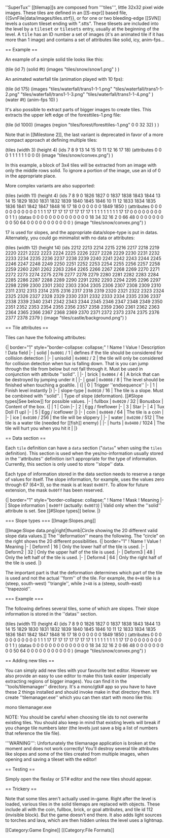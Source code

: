 ''SuperTux'' [[tilemap]]s are composed from '''tiles''', little 32x32 pixel wide images. These tiles are defined in an [[S-expr]] based file, {{SvnFile|data/images/tiles.strf}}, or for one or two bleeding-edge [[SVN]] levels a custom tileset ending with ".stts". These tilesets are included into the level by a <tt>tileset</tt> or <tt>tilesets</tt> entry, usually at the beginning of the level.
A <tt>tile</tt> has an ID number a set of images (it's an animated tile if it has more than 1 image) and contains a set of attributes like solid, icy, anim-fps...

== Example ==

An example of a simple solid tile looks like this:

 (tile
   (id 7)
   (solid #t)
   (images
     "tiles/snow/snow1.png"
   )
 )

An animated waterfall tile (animation played with 10 fps):

 (tile
   (id 175)
   (images
     "tiles/waterfall/trans1-1-1.png"
     "tiles/waterfall/trans1-1-2.png"
     "tiles/waterfall/trans1-1-3.png"
     "tiles/waterfall/trans1-1-4.png"
   )
   (water #t)
   (anim-fps 10)
 )

It's also possible to extract parts of bigger images to create tiles. This extracts the upper left edge of the foresttiles-1.png file:

 (tile
   (id 1000)
   (images
     (region "tiles/forest/foresttiles-1.png" 0 0 32 32)
   )
 )

Note that in [[Milestone 2]], the last variant is deprecated in favor of a more compact approach at defining multiple tiles:

 (tiles
   (width 3)
   (height 4)
   (ids  7  8  9
        13 14 15
        10 11 12
        16 17 18)
   (attributes 0 0 0
               1 1 1
               1 1 1
               0 0 0)
   (image "tiles/snow/convex.png")
 )

In this example, a block of 3x4 tiles will be extracted from an image with only the middle rows solid. To ignore a portion of the image, use an id of 0 in the appropriate place.

More complex variants are also supported:

 (tiles
   (width 11)
   (height 4)
   (ids
     7  8  9  0    1826 1827 0    1837 1838 1843 1844
     13 14 15 1829 1830 1831 1832 1839 1840 1845 1846
     10 11 12 1833 1834 1835 1836 1841 1842 1847 1848
     16 17 18 0    0    0    0    0    0    1849 1850
   )
   (attributes
     0 0 0 0  0  0  0  0  0  0  0
     1 1 1 17 17 17 17 17 17 17 17
     1 1 1 1  1  1  1  1  1  17 17
     0 0 0 0  0  0  0  0  0  1  1
   )
   (datas
     0 0 0 0  0  0  0  0 0 0  0
     0 0 0 18 34 32 16 2 0 66 48
     0 0 0 0  0  0  0  0 0 50 64
     0 0 0 0  0  0  0  0 0 0  0
   )
   (image "tiles/snow/convex.png")
 )

17 is used for slopes, and the appropriate data/slope-type is put in datas. 
Alternately, you could go minimalist with no data or attributes:

 (tiles
   (width  12)
   (height 14)
   (ids 
      2212 2213 2214 2215 2216 2217 2218 2219 2220 2221 2222 2223 
      2224 2225 2226 2227 2228 2229 2230 2231 2232 2233 2234 2235 
      2236 2237 2238 2239 2240 2241 2242 2243 2244 2245 2246 2247 
      2248 2249 2250 2251 2252 2253 2254 2255 2256 2257 2258 2259 
      2260 2261 2262 2263 2264 2265 2266 2267 2268 2269 2270 2271 
      2272 2273 2274 2275 2276 2277 2278 2279 2280 2281 2282 2283 
      2284 2285 2286 2287 2288 2289 2290 2291 2292 2293 2294 2295 
      2296 2297 2298 2299 2300 2301 2302 2303 2304 2305 2306 2307 
      2308 2309 2310 2311 2312 2313 2314 2315 2316 2317 2318 2319 
      2320 2321 2322 2323 2324 2325 2326 2327 2328 2329 2330 2331 
      2332 2333 2334 2335 2336 2337 2338 2339 2340 2341 2342 2343 
      2344 2345 2346 2347 2348 2349 2350 2351 2352 2353 2354 2355 
      2356 2357 2358 2359 2360 2361 2362 2363 2364 2365 2366 2367 
      2368 2369 2370 2371 2372 2373 2374 2375 2376 2377 2378 2379
   )
   (image "tiles/castle/background.png")
 )

== Tile attributes ==

Tiles can have the following attributes:

{| border="1" style="border-collapse: collapse;"
! Name
! Value
! Description
! Data field
|-
| solid
| <code>0x0001</code>&nbsp;/ 1
| defines if the tile should be considered for collision detection
|
|-
| unisolid
| <code>0x0002</code>&nbsp;/ 2
| the tile will only be considered for collision detection when tux is falling down. That is you can jump through the tile from below but not fall through it. Must be used in conjunction with attribute ''solid''.
|
|-
| brick
| <code>0x0004</code>&nbsp;/ 4
| A brick that can be destroyed by jumping under it
|
|-
| goal
| <code>0x0008</code>&nbsp;/ 8
| The level should be finished when touching a goaltile.
| 
{|
| 0
| Trigger ''endsequence''
|-
| 1
| Finish level instantly
|}
|-
| slope-type
| <code>0x0010</code>&nbsp;/ 16
| The tile is a slope. Must be combined with ''solid''.
| Type of slope (deformation). [[#Slope types|See below]] for possible values.
|-
| fullbox
| <code>0x0020</code>&nbsp;/ 32
| Bonusbox
| Content of the box.
{|
| 1
| Coin
|-
| 2
| Egg&nbsp;/ fireflower
|-
| 3
| Star
|-
| 4
| Tux Doll (1&nbsp;up)
|-
| 5
| Egg&nbsp;/ iceflower
|}
|-
| coin
| <code>0x0040</code>&nbsp;/ 64
| The tile is a coin
|
|-
| ice
| <code>0x0100</code>&nbsp;/ 256
| the tile will be slippery 
|
|-
| water
| <code>0x0200</code>&nbsp;/ 512
| The tile is a water tile (needed for [[fish]] enemy)
|
|-
| hurts
| <code>0x0400</code>&nbsp;/ 1024
| The tile will hurt you when you hit it
|
|}

== Data section ==

Each <code>tile</code> definition can have a <code>data</code> section ("<code>datas</code>" when using the <code>tiles</code> definition). This section is used when the yes/no-information usually stored in the ''attributes'' definition isn't appropriate for the type of information. Currently, this section is only used to store ''slope'' data.

Each type of information stored in the data section needs to reserve a range of values for itself. The slope information, for example, uses the values zero through 67 (64+3), so the mask is at least <code>0x007f</code>. To allow for future extension, the mask <code>0x00ff</code> has been reserved.

{| border="1" style="border-collapse: collapse;"
! Name
! Mask
! Meaning
|-
| Slope information
| <code>0x00ff</code> (actually: <code>0x0073</code>)
| Valid only when the ''solid'' attribute is set. See [[#Slope types]] below.
|}

=== Slope types ===
[[Image:Slopes.png]]

[[Image:Slope data.png|right|thumb|Circle showing the 20&nbsp;different valid slope data values.]]
The ''deformation'' means the following. The “circle” on the right shows the 20&nbsp;different possibilities.
{| border="1"
! Name
! Value
! Meaning
|-
| Deform1
| 16
| Only the lower half of the tile is used.
|-
| Deform2
| 32
| Only the upper half of the tile is used.
|-
| Deform3
| 48
| Only the left half of the tile is used.
|-
| Deform4
| 64
| Only the right half of the tile is used.
|}

The important part is that the deformation determines which part of the tile is used and not the actual ''form'' of the tile. For example, the <code>0+48</code> tile is a (steep, south-west) ''triangle'', while <code>2+48</code> is a (steep, south-east) ''trapezoid''.

=== Example ===

The following defines several tiles, some of which are slopes. Their slope information is stored in the ''datas'' section.

  (tiles
    (width 11)
    (height 4)
    (ids
      7  8  9  0    1826 1827 0    1837 1838 1843 1844
      13 14 15 1829 1830 1831 1832 1839 1840 1845 1846
      10 11 12 1833 1834 1835 1836 1841 1842 1847 1848
      16 17 18 0    0    0    0    0    0    1849 1850
    )
    (attributes
      0 0 0 0  0  0  0  0  0  0  0
      1 1 1 17 17 17 17 17 17 17 17
      1 1 1 1  1  1  1  1  1  17 17
      0 0 0 0  0  0  0  0  0  1  1
    )
    (datas
      0 0 0 0  0  0  0  0 0 0  0
      0 0 0 18 34 32 16 2 0 66 48
      0 0 0 0  0  0  0  0 0 50 64
      0 0 0 0  0  0  0  0 0 0  0
    )
    (image "tiles/snow/convex.png")
  )

== Adding new tiles ==

You can simply add new tiles with your favourite text editor. However we also provide an easy to use editor to make this task easier (especially extracting regions of bigger images). You can find it in the ''tools/tilemanager'' directory. It's a mono/gtk# app so you have to have these 2 things installed and should invoke make in that directory then. It'll create ''tilemanager.exe'' which you can then start with mono like this:

 mono tilemanager.exe

NOTE: You should be careful when choosing tile ids to not overwrite existing tiles. You should also keep in mind that existing levels will break if you change tile numbers later (the levels just save a big a list of numbers that reference the tile file).

'''WARNING''': Unfortunately the tilemanage application is broken at the moment and does not work correctly! You'll destroy several tile attributes like slopes and some of the tiles created from multiple images, when opening and saving a tileset with the editor!

== Testing ==

Simply open the flexlay or ST# editor and the new tiles should appear.

== Trickery ==

Note that some tiles aren't actually used in-game. Right after the level is loaded, various tiles in the solid tilemaps are replaced with objects. These include all with the coin, fullbox, brick, or goal attributes, and tile id 112 (invisible block). But the game doesn't end there. It also adds light sources to torches and lava, which are then hidden unless the level uses a lightmap.

[[Category:Game Engine]]
[[Category:File Formats]]
